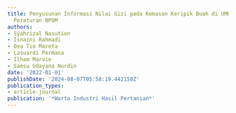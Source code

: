 ```yaml
---
title: Penyusunan Informasi Nilai Gizi pada Kemasan Keripik Buah di UMKM Darsa berdasarkan
  Peraturan BPOM
authors:
- Syahrizal Nasution
- Isnaini Rahmadi
- Dea Tio Mareta
- Lasuardi Permana
- Ilham Marvie
- Samsu Udayana Nurdin
date: '2022-01-01'
publishDate: '2024-08-07T05:58:19.442158Z'
publication_types:
- article-journal
publication: '*Warta Industri Hasil Pertanian*'
---
```


